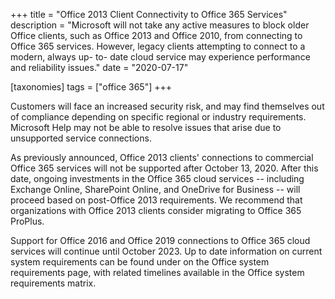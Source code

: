 +++
title = "Office 2013 Client Connectivity to Office 365 Services"
description = "Microsoft will not take any active measures to block older Office clients, such as Office 2013 and Office 2010, from connecting to Office 365 services. However, legacy clients attempting to connect to a modern, always up- to- date cloud service may experience performance and reliability issues."
date = "2020-07-17"

[taxonomies]
tags = ["office 365"]
+++

Customers will face an increased security risk, and may find themselves
out of compliance depending on specific regional or industry
requirements. Microsoft Help may not be able to resolve issues that
arise due to unsupported service connections.

As previously announced, Office 2013 clients' connections to commercial
Office 365 services will not be supported after October 13, 2020. After
this date, ongoing investments in the Office 365 cloud services --
including Exchange Online, SharePoint Online, and OneDrive for Business
-- will proceed based on post-Office 2013 requirements. We recommend
that organizations with Office 2013 clients consider migrating to Office
365 ProPlus.

Support for Office 2016 and Office 2019 connections to Office 365 cloud
services will continue until October 2023. Up to date information on
current system requirements can be found under on the Office system
requirements page, with related timelines available in the Office system
requirements matrix.